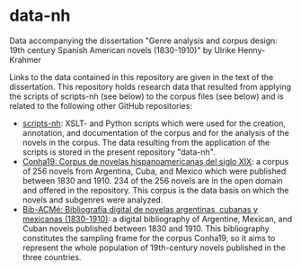 # data-nh
Data accompanying the dissertation "Genre analysis and corpus design: 19th century Spanish American novels (1830-1910)" by Ulrike Henny-Krahmer

Links to the data contained in this repository are given in the text of the dissertation. This repository holds research data that resulted from applying the scripts of scripts-nh (see below) to the corpus files (see below) and is related to the following other GitHub repositories:

* [scripts-nh](https://github.com/cligs/scripts-nh/): XSLT- and Python scripts which were used for the creation, annotation, and documentation of the corpus and for the analysis of the novels in the corpus. The data resulting from the application of the scripts is stored in the present repository "data-nh".
* [Conha19: Corpus de novelas hispanoamericanas del siglo XIX](https://github.com/cligs/conha19): a corpus of 256 novels from Argentina, Cuba, and Mexico which were published between 1830 and 1910. 234 of the 256 novels are in the open domain and offered in the repository. This corpus is the data basis on which the novels and subgenres were analyzed.
* [Bib-ACMé: Bibliografía digital de novelas argentinas, cubanas y mexicanas (1830-1910)](https://github.com/cligs/bibacme): a digital bibliography of Argentine, Mexican, and Cuban novels published between 1830 and 1910. This bibliography constitutes the sampling frame for the corpus Conha19, so it aims to represent the whole population of 19th-century novels published in the three countries.
